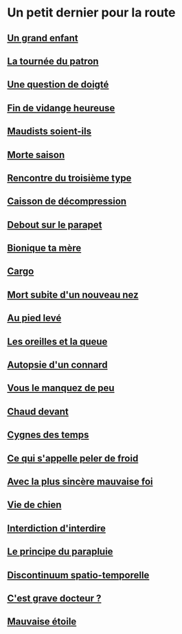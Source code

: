 # Un petit dernier pour la route

## [Un grand enfant](https://github.com/MichelTerrier/Un-petit-dernier-pour-la-route/blob/main/1.%20Un%20grand%20enfant.pdf)

## [La tournée du patron](https://github.com/MichelTerrier/Un-petit-dernier-pour-la-route/blob/main/2.%20La%20tourn%C3%A9e%20du%20patron.pdf)

## [Une question de doigté](https://github.com/MichelTerrier/Un-petit-dernier-pour-la-route/blob/main/3.%20Une%20question%20de%20doigt%C3%A9.pdf)

## [Fin de vidange heureuse](https://github.com/MichelTerrier/Un-petit-dernier-pour-la-route/blob/main/4.%20Fin%20de%20vidange%20heureuse.pdf)

## [Maudists soient-ils](https://github.com/MichelTerrier/Un-petit-dernier-pour-la-route/blob/main/5.%20Maudits%20soient-ils%20!.pdf)

## [Morte saison](https://github.com/MichelTerrier/Un-petit-dernier-pour-la-route/blob/main/6.%20Morte-saison.pdf)

## [Rencontre du troisième type](https://github.com/MichelTerrier/Un-petit-dernier-pour-la-route/blob/main/7.%20Rencontre%20du%20troisi%C3%A8me%20type.pdf)

## [Caisson de décompression](https://github.com/MichelTerrier/Un-petit-dernier-pour-la-route/blob/main/8.%20Caisson%20de%20d%C3%A9compression.pdf)

## [Debout sur le parapet](https://github.com/MichelTerrier/Un-petit-dernier-pour-la-route/blob/main/9.%20Debout%20sur%20le%20parapet.pdf)

## [Bionique ta mère](https://github.com/MichelTerrier/Un-petit-dernier-pour-la-route/blob/main/10.%20Bionique%20ta%20m%C3%A8re.pdf)

## [Cargo](https://github.com/MichelTerrier/Un-petit-dernier-pour-la-route/blob/main/11.%20Cargo.pdf)

## [Mort subite d'un nouveau nez](https://github.com/MichelTerrier/Un-petit-dernier-pour-la-route/blob/main/12.%20Mort%20subite%20d'un%20nouveau%20nez.pdf)

## [Au pied levé](https://github.com/MichelTerrier/Un-petit-dernier-pour-la-route/blob/main/13.%20Au%20pied%20lev%C3%A9.pdf)

## [Les oreilles et la queue](https://github.com/MichelTerrier/Un-petit-dernier-pour-la-route/blob/main/14.%20Les%20oreilles%20et%20la%20queue.pdf)

## [Autopsie d'un connard](https://github.com/MichelTerrier/Un-petit-dernier-pour-la-route/blob/main/15.%20Autopsie%20d%E2%80%99un%20connard.pdf)

## [Vous le manquez de peu](https://github.com/MichelTerrier/Un-petit-dernier-pour-la-route/blob/main/16.%20Vous%20le%20manquez%20de%20peu%20!.pdf)

## [Chaud devant](https://github.com/MichelTerrier/Un-petit-dernier-pour-la-route/blob/main/17.%20Chaud%20devant%20!.pdf)

## [Cygnes des temps](https://github.com/MichelTerrier/Un-petit-dernier-pour-la-route/blob/main/18.%20Cygnes%20des%20temps.pdf)

## [Ce qui s'appelle peler de froid](https://github.com/MichelTerrier/Un-petit-dernier-pour-la-route/blob/main/19.%20Ce%20qui%20s'appelle%20peler%20de%20froid.pdf)

## [Avec la plus sincère mauvaise foi](https://github.com/MichelTerrier/Un-petit-dernier-pour-la-route/blob/main/20.%20Avec%20la%20plus%20sinc%C3%A8re%20mauvaise%20foi.pdf)

## [Vie de chien](https://github.com/MichelTerrier/Un-petit-dernier-pour-la-route/blob/main/21.%20Vie%20de%20chien.pdf)

## [Interdiction d'interdire](https://github.com/MichelTerrier/Un-petit-dernier-pour-la-route/blob/main/22.%20Interdiction%20d%E2%80%99interdire.pdf)

## [Le principe du parapluie](https://github.com/MichelTerrier/Un-petit-dernier-pour-la-route/blob/main/23.%20Le%20principe%20du%20parapluie.pdf)

## [Discontinuum spatio-temporelle](https://github.com/MichelTerrier/Un-petit-dernier-pour-la-route/blob/main/24.%20Discontinuum%20spatio-temporelle.pdf)

## [C'est grave docteur ?](https://github.com/MichelTerrier/Un-petit-dernier-pour-la-route/blob/main/25.%20C%E2%80%99est%20grave%20Docteur.pdf)

## [Mauvaise étoile](https://github.com/MichelTerrier/Un-petit-dernier-pour-la-route/blob/main/26.%20Mauvaise%20%C3%A9toile.pdf)
